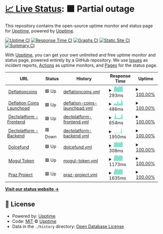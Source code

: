# [📈 Live Status](https://upptime.github.io/upptime): <!--live status--> **🟧 Partial outage**

This repository contains the open-source uptime monitor and status page for [Upptime](https://upptime.js.org), powered by [Upptime](https://github.com/upptime/upptime).

[![Uptime CI](https://github.com/DeflationCoins/upptime/workflows/Uptime%20CI/badge.svg)](https://github.com/DeflationCoins/upptime/actions?query=workflow%3A%22Uptime+CI%22)
[![Response Time CI](https://github.com/DeflationCoins/upptime/workflows/Response%20Time%20CI/badge.svg)](https://github.com/DeflationCoins/upptime/actions?query=workflow%3A%22Response+Time+CI%22)
[![Graphs CI](https://github.com/DeflationCoins/upptime/workflows/Graphs%20CI/badge.svg)](https://github.com/DeflationCoins/upptime/actions?query=workflow%3A%22Graphs+CI%22)
[![Static Site CI](https://github.com/DeflationCoins/upptime/workflows/Static%20Site%20CI/badge.svg)](https://github.com/DeflationCoins/upptime/actions?query=workflow%3A%22Static+Site+CI%22)
[![Summary CI](https://github.com/DeflationCoins/upptime/workflows/Summary%20CI/badge.svg)](https://github.com/DeflationCoins/upptime/actions?query=workflow%3A%22Summary+CI%22)

With [Upptime](https://upptime.js.org), you can get your own unlimited and free uptime monitor and status page, powered entirely by a GitHub repository. We use [Issues](https://github.com/upptime/upptime/issues) as incident reports, [Actions](https://github.com/DeflationCoins/upptime/actions) as uptime monitors, and [Pages](https://upptime.github.io/upptime) for the status page.

<!--start: status pages-->
<!-- This summary is generated by Upptime (https://github.com/upptime/upptime) -->
<!-- Do not edit this manually, your changes will be overwritten -->
<!-- prettier-ignore -->
| URL | Status | History | Response Time | Uptime |
| --- | ------ | ------- | ------------- | ------ |
| <img alt="" src="https://icons.duckduckgo.com/ip3/deflationcoins.com.ico" height="13"> [Deflationcoins](https://deflationcoins.com/) | 🟩 Up | [deflationcoins.yml](https://github.com/DeflationCoins/upptime/commits/HEAD/history/deflationcoins.yml) | <details><summary><img alt="Response time graph" src="./graphs/deflationcoins/response-time-week.png" height="20"> 293ms</summary><br><a href="https://DeflationCoins.github.io/upptime/history/deflationcoins"><img alt="Response time 293" src="https://img.shields.io/endpoint?url=https%3A%2F%2Fraw.githubusercontent.com%2FDeflationCoins%2Fupptime%2FHEAD%2Fapi%2Fdeflationcoins%2Fresponse-time.json"></a><br><a href="https://DeflationCoins.github.io/upptime/history/deflationcoins"><img alt="24-hour response time 256" src="https://img.shields.io/endpoint?url=https%3A%2F%2Fraw.githubusercontent.com%2FDeflationCoins%2Fupptime%2FHEAD%2Fapi%2Fdeflationcoins%2Fresponse-time-day.json"></a><br><a href="https://DeflationCoins.github.io/upptime/history/deflationcoins"><img alt="7-day response time 293" src="https://img.shields.io/endpoint?url=https%3A%2F%2Fraw.githubusercontent.com%2FDeflationCoins%2Fupptime%2FHEAD%2Fapi%2Fdeflationcoins%2Fresponse-time-week.json"></a><br><a href="https://DeflationCoins.github.io/upptime/history/deflationcoins"><img alt="30-day response time 293" src="https://img.shields.io/endpoint?url=https%3A%2F%2Fraw.githubusercontent.com%2FDeflationCoins%2Fupptime%2FHEAD%2Fapi%2Fdeflationcoins%2Fresponse-time-month.json"></a><br><a href="https://DeflationCoins.github.io/upptime/history/deflationcoins"><img alt="1-year response time 293" src="https://img.shields.io/endpoint?url=https%3A%2F%2Fraw.githubusercontent.com%2FDeflationCoins%2Fupptime%2FHEAD%2Fapi%2Fdeflationcoins%2Fresponse-time-year.json"></a></details> | <details><summary><a href="https://DeflationCoins.github.io/upptime/history/deflationcoins">100.00%</a></summary><a href="https://DeflationCoins.github.io/upptime/history/deflationcoins"><img alt="All-time uptime 100.00%" src="https://img.shields.io/endpoint?url=https%3A%2F%2Fraw.githubusercontent.com%2FDeflationCoins%2Fupptime%2FHEAD%2Fapi%2Fdeflationcoins%2Fuptime.json"></a><br><a href="https://DeflationCoins.github.io/upptime/history/deflationcoins"><img alt="24-hour uptime 100.00%" src="https://img.shields.io/endpoint?url=https%3A%2F%2Fraw.githubusercontent.com%2FDeflationCoins%2Fupptime%2FHEAD%2Fapi%2Fdeflationcoins%2Fuptime-day.json"></a><br><a href="https://DeflationCoins.github.io/upptime/history/deflationcoins"><img alt="7-day uptime 100.00%" src="https://img.shields.io/endpoint?url=https%3A%2F%2Fraw.githubusercontent.com%2FDeflationCoins%2Fupptime%2FHEAD%2Fapi%2Fdeflationcoins%2Fuptime-week.json"></a><br><a href="https://DeflationCoins.github.io/upptime/history/deflationcoins"><img alt="30-day uptime 100.00%" src="https://img.shields.io/endpoint?url=https%3A%2F%2Fraw.githubusercontent.com%2FDeflationCoins%2Fupptime%2FHEAD%2Fapi%2Fdeflationcoins%2Fuptime-month.json"></a><br><a href="https://DeflationCoins.github.io/upptime/history/deflationcoins"><img alt="1-year uptime 100.00%" src="https://img.shields.io/endpoint?url=https%3A%2F%2Fraw.githubusercontent.com%2FDeflationCoins%2Fupptime%2FHEAD%2Fapi%2Fdeflationcoins%2Fuptime-year.json"></a></details>
| <img alt="" src="https://icons.duckduckgo.com/ip3/launchpad.deflationcoins.com.ico" height="13"> [Deflation Coins Launchpad](https://launchpad.deflationcoins.com/) | 🟩 Up | [deflation-coins-launchpad.yml](https://github.com/DeflationCoins/upptime/commits/HEAD/history/deflation-coins-launchpad.yml) | <details><summary><img alt="Response time graph" src="./graphs/deflation-coins-launchpad/response-time-week.png" height="20"> 486ms</summary><br><a href="https://DeflationCoins.github.io/upptime/history/deflation-coins-launchpad"><img alt="Response time 486" src="https://img.shields.io/endpoint?url=https%3A%2F%2Fraw.githubusercontent.com%2FDeflationCoins%2Fupptime%2FHEAD%2Fapi%2Fdeflation-coins-launchpad%2Fresponse-time.json"></a><br><a href="https://DeflationCoins.github.io/upptime/history/deflation-coins-launchpad"><img alt="24-hour response time 251" src="https://img.shields.io/endpoint?url=https%3A%2F%2Fraw.githubusercontent.com%2FDeflationCoins%2Fupptime%2FHEAD%2Fapi%2Fdeflation-coins-launchpad%2Fresponse-time-day.json"></a><br><a href="https://DeflationCoins.github.io/upptime/history/deflation-coins-launchpad"><img alt="7-day response time 486" src="https://img.shields.io/endpoint?url=https%3A%2F%2Fraw.githubusercontent.com%2FDeflationCoins%2Fupptime%2FHEAD%2Fapi%2Fdeflation-coins-launchpad%2Fresponse-time-week.json"></a><br><a href="https://DeflationCoins.github.io/upptime/history/deflation-coins-launchpad"><img alt="30-day response time 486" src="https://img.shields.io/endpoint?url=https%3A%2F%2Fraw.githubusercontent.com%2FDeflationCoins%2Fupptime%2FHEAD%2Fapi%2Fdeflation-coins-launchpad%2Fresponse-time-month.json"></a><br><a href="https://DeflationCoins.github.io/upptime/history/deflation-coins-launchpad"><img alt="1-year response time 486" src="https://img.shields.io/endpoint?url=https%3A%2F%2Fraw.githubusercontent.com%2FDeflationCoins%2Fupptime%2FHEAD%2Fapi%2Fdeflation-coins-launchpad%2Fresponse-time-year.json"></a></details> | <details><summary><a href="https://DeflationCoins.github.io/upptime/history/deflation-coins-launchpad">100.00%</a></summary><a href="https://DeflationCoins.github.io/upptime/history/deflation-coins-launchpad"><img alt="All-time uptime 100.00%" src="https://img.shields.io/endpoint?url=https%3A%2F%2Fraw.githubusercontent.com%2FDeflationCoins%2Fupptime%2FHEAD%2Fapi%2Fdeflation-coins-launchpad%2Fuptime.json"></a><br><a href="https://DeflationCoins.github.io/upptime/history/deflation-coins-launchpad"><img alt="24-hour uptime 100.00%" src="https://img.shields.io/endpoint?url=https%3A%2F%2Fraw.githubusercontent.com%2FDeflationCoins%2Fupptime%2FHEAD%2Fapi%2Fdeflation-coins-launchpad%2Fuptime-day.json"></a><br><a href="https://DeflationCoins.github.io/upptime/history/deflation-coins-launchpad"><img alt="7-day uptime 100.00%" src="https://img.shields.io/endpoint?url=https%3A%2F%2Fraw.githubusercontent.com%2FDeflationCoins%2Fupptime%2FHEAD%2Fapi%2Fdeflation-coins-launchpad%2Fuptime-week.json"></a><br><a href="https://DeflationCoins.github.io/upptime/history/deflation-coins-launchpad"><img alt="30-day uptime 100.00%" src="https://img.shields.io/endpoint?url=https%3A%2F%2Fraw.githubusercontent.com%2FDeflationCoins%2Fupptime%2FHEAD%2Fapi%2Fdeflation-coins-launchpad%2Fuptime-month.json"></a><br><a href="https://DeflationCoins.github.io/upptime/history/deflation-coins-launchpad"><img alt="1-year uptime 100.00%" src="https://img.shields.io/endpoint?url=https%3A%2F%2Fraw.githubusercontent.com%2FDeflationCoins%2Fupptime%2FHEAD%2Fapi%2Fdeflation-coins-launchpad%2Fuptime-year.json"></a></details>
| <img alt="" src="https://icons.duckduckgo.com/ip3/dectplatform.com.ico" height="13"> [Dectplatform - Frontend](https://dectplatform.com/) | 🟩 Up | [dectplatform-frontend.yml](https://github.com/DeflationCoins/upptime/commits/HEAD/history/dectplatform-frontend.yml) | <details><summary><img alt="Response time graph" src="./graphs/dectplatform-frontend/response-time-week.png" height="20"> 654ms</summary><br><a href="https://DeflationCoins.github.io/upptime/history/dectplatform-frontend"><img alt="Response time 654" src="https://img.shields.io/endpoint?url=https%3A%2F%2Fraw.githubusercontent.com%2FDeflationCoins%2Fupptime%2FHEAD%2Fapi%2Fdectplatform-frontend%2Fresponse-time.json"></a><br><a href="https://DeflationCoins.github.io/upptime/history/dectplatform-frontend"><img alt="24-hour response time 944" src="https://img.shields.io/endpoint?url=https%3A%2F%2Fraw.githubusercontent.com%2FDeflationCoins%2Fupptime%2FHEAD%2Fapi%2Fdectplatform-frontend%2Fresponse-time-day.json"></a><br><a href="https://DeflationCoins.github.io/upptime/history/dectplatform-frontend"><img alt="7-day response time 654" src="https://img.shields.io/endpoint?url=https%3A%2F%2Fraw.githubusercontent.com%2FDeflationCoins%2Fupptime%2FHEAD%2Fapi%2Fdectplatform-frontend%2Fresponse-time-week.json"></a><br><a href="https://DeflationCoins.github.io/upptime/history/dectplatform-frontend"><img alt="30-day response time 654" src="https://img.shields.io/endpoint?url=https%3A%2F%2Fraw.githubusercontent.com%2FDeflationCoins%2Fupptime%2FHEAD%2Fapi%2Fdectplatform-frontend%2Fresponse-time-month.json"></a><br><a href="https://DeflationCoins.github.io/upptime/history/dectplatform-frontend"><img alt="1-year response time 654" src="https://img.shields.io/endpoint?url=https%3A%2F%2Fraw.githubusercontent.com%2FDeflationCoins%2Fupptime%2FHEAD%2Fapi%2Fdectplatform-frontend%2Fresponse-time-year.json"></a></details> | <details><summary><a href="https://DeflationCoins.github.io/upptime/history/dectplatform-frontend">100.00%</a></summary><a href="https://DeflationCoins.github.io/upptime/history/dectplatform-frontend"><img alt="All-time uptime 100.00%" src="https://img.shields.io/endpoint?url=https%3A%2F%2Fraw.githubusercontent.com%2FDeflationCoins%2Fupptime%2FHEAD%2Fapi%2Fdectplatform-frontend%2Fuptime.json"></a><br><a href="https://DeflationCoins.github.io/upptime/history/dectplatform-frontend"><img alt="24-hour uptime 100.00%" src="https://img.shields.io/endpoint?url=https%3A%2F%2Fraw.githubusercontent.com%2FDeflationCoins%2Fupptime%2FHEAD%2Fapi%2Fdectplatform-frontend%2Fuptime-day.json"></a><br><a href="https://DeflationCoins.github.io/upptime/history/dectplatform-frontend"><img alt="7-day uptime 100.00%" src="https://img.shields.io/endpoint?url=https%3A%2F%2Fraw.githubusercontent.com%2FDeflationCoins%2Fupptime%2FHEAD%2Fapi%2Fdectplatform-frontend%2Fuptime-week.json"></a><br><a href="https://DeflationCoins.github.io/upptime/history/dectplatform-frontend"><img alt="30-day uptime 100.00%" src="https://img.shields.io/endpoint?url=https%3A%2F%2Fraw.githubusercontent.com%2FDeflationCoins%2Fupptime%2FHEAD%2Fapi%2Fdectplatform-frontend%2Fuptime-month.json"></a><br><a href="https://DeflationCoins.github.io/upptime/history/dectplatform-frontend"><img alt="1-year uptime 100.00%" src="https://img.shields.io/endpoint?url=https%3A%2F%2Fraw.githubusercontent.com%2FDeflationCoins%2Fupptime%2FHEAD%2Fapi%2Fdectplatform-frontend%2Fuptime-year.json"></a></details>
| <img alt="" src="https://icons.duckduckgo.com/ip3/beta-backend.dectplatform.com.ico" height="13"> [Dectplatform - Backend](https://beta-backend.dectplatform.com/api/v1/) | 🟥 Down | [dectplatform-backend.yml](https://github.com/DeflationCoins/upptime/commits/HEAD/history/dectplatform-backend.yml) | <details><summary><img alt="Response time graph" src="./graphs/dectplatform-backend/response-time-week.png" height="20"> 1950ms</summary><br><a href="https://DeflationCoins.github.io/upptime/history/dectplatform-backend"><img alt="Response time 1950" src="https://img.shields.io/endpoint?url=https%3A%2F%2Fraw.githubusercontent.com%2FDeflationCoins%2Fupptime%2FHEAD%2Fapi%2Fdectplatform-backend%2Fresponse-time.json"></a><br><a href="https://DeflationCoins.github.io/upptime/history/dectplatform-backend"><img alt="24-hour response time 3808" src="https://img.shields.io/endpoint?url=https%3A%2F%2Fraw.githubusercontent.com%2FDeflationCoins%2Fupptime%2FHEAD%2Fapi%2Fdectplatform-backend%2Fresponse-time-day.json"></a><br><a href="https://DeflationCoins.github.io/upptime/history/dectplatform-backend"><img alt="7-day response time 1950" src="https://img.shields.io/endpoint?url=https%3A%2F%2Fraw.githubusercontent.com%2FDeflationCoins%2Fupptime%2FHEAD%2Fapi%2Fdectplatform-backend%2Fresponse-time-week.json"></a><br><a href="https://DeflationCoins.github.io/upptime/history/dectplatform-backend"><img alt="30-day response time 1950" src="https://img.shields.io/endpoint?url=https%3A%2F%2Fraw.githubusercontent.com%2FDeflationCoins%2Fupptime%2FHEAD%2Fapi%2Fdectplatform-backend%2Fresponse-time-month.json"></a><br><a href="https://DeflationCoins.github.io/upptime/history/dectplatform-backend"><img alt="1-year response time 1950" src="https://img.shields.io/endpoint?url=https%3A%2F%2Fraw.githubusercontent.com%2FDeflationCoins%2Fupptime%2FHEAD%2Fapi%2Fdectplatform-backend%2Fresponse-time-year.json"></a></details> | <details><summary><a href="https://DeflationCoins.github.io/upptime/history/dectplatform-backend">100.00%</a></summary><a href="https://DeflationCoins.github.io/upptime/history/dectplatform-backend"><img alt="All-time uptime 100.00%" src="https://img.shields.io/endpoint?url=https%3A%2F%2Fraw.githubusercontent.com%2FDeflationCoins%2Fupptime%2FHEAD%2Fapi%2Fdectplatform-backend%2Fuptime.json"></a><br><a href="https://DeflationCoins.github.io/upptime/history/dectplatform-backend"><img alt="24-hour uptime 99.99%" src="https://img.shields.io/endpoint?url=https%3A%2F%2Fraw.githubusercontent.com%2FDeflationCoins%2Fupptime%2FHEAD%2Fapi%2Fdectplatform-backend%2Fuptime-day.json"></a><br><a href="https://DeflationCoins.github.io/upptime/history/dectplatform-backend"><img alt="7-day uptime 100.00%" src="https://img.shields.io/endpoint?url=https%3A%2F%2Fraw.githubusercontent.com%2FDeflationCoins%2Fupptime%2FHEAD%2Fapi%2Fdectplatform-backend%2Fuptime-week.json"></a><br><a href="https://DeflationCoins.github.io/upptime/history/dectplatform-backend"><img alt="30-day uptime 100.00%" src="https://img.shields.io/endpoint?url=https%3A%2F%2Fraw.githubusercontent.com%2FDeflationCoins%2Fupptime%2FHEAD%2Fapi%2Fdectplatform-backend%2Fuptime-month.json"></a><br><a href="https://DeflationCoins.github.io/upptime/history/dectplatform-backend"><img alt="1-year uptime 100.00%" src="https://img.shields.io/endpoint?url=https%3A%2F%2Fraw.githubusercontent.com%2FDeflationCoins%2Fupptime%2FHEAD%2Fapi%2Fdectplatform-backend%2Fuptime-year.json"></a></details>
| <img alt="" src="https://icons.duckduckgo.com/ip3/dolcefund.com.ico" height="13"> [Dolcefund](https://dolcefund.com/) | 🟩 Up | [dolcefund.yml](https://github.com/DeflationCoins/upptime/commits/HEAD/history/dolcefund.yml) | <details><summary><img alt="Response time graph" src="./graphs/dolcefund/response-time-week.png" height="20"> 308ms</summary><br><a href="https://DeflationCoins.github.io/upptime/history/dolcefund"><img alt="Response time 308" src="https://img.shields.io/endpoint?url=https%3A%2F%2Fraw.githubusercontent.com%2FDeflationCoins%2Fupptime%2FHEAD%2Fapi%2Fdolcefund%2Fresponse-time.json"></a><br><a href="https://DeflationCoins.github.io/upptime/history/dolcefund"><img alt="24-hour response time 262" src="https://img.shields.io/endpoint?url=https%3A%2F%2Fraw.githubusercontent.com%2FDeflationCoins%2Fupptime%2FHEAD%2Fapi%2Fdolcefund%2Fresponse-time-day.json"></a><br><a href="https://DeflationCoins.github.io/upptime/history/dolcefund"><img alt="7-day response time 308" src="https://img.shields.io/endpoint?url=https%3A%2F%2Fraw.githubusercontent.com%2FDeflationCoins%2Fupptime%2FHEAD%2Fapi%2Fdolcefund%2Fresponse-time-week.json"></a><br><a href="https://DeflationCoins.github.io/upptime/history/dolcefund"><img alt="30-day response time 308" src="https://img.shields.io/endpoint?url=https%3A%2F%2Fraw.githubusercontent.com%2FDeflationCoins%2Fupptime%2FHEAD%2Fapi%2Fdolcefund%2Fresponse-time-month.json"></a><br><a href="https://DeflationCoins.github.io/upptime/history/dolcefund"><img alt="1-year response time 308" src="https://img.shields.io/endpoint?url=https%3A%2F%2Fraw.githubusercontent.com%2FDeflationCoins%2Fupptime%2FHEAD%2Fapi%2Fdolcefund%2Fresponse-time-year.json"></a></details> | <details><summary><a href="https://DeflationCoins.github.io/upptime/history/dolcefund">100.00%</a></summary><a href="https://DeflationCoins.github.io/upptime/history/dolcefund"><img alt="All-time uptime 100.00%" src="https://img.shields.io/endpoint?url=https%3A%2F%2Fraw.githubusercontent.com%2FDeflationCoins%2Fupptime%2FHEAD%2Fapi%2Fdolcefund%2Fuptime.json"></a><br><a href="https://DeflationCoins.github.io/upptime/history/dolcefund"><img alt="24-hour uptime 100.00%" src="https://img.shields.io/endpoint?url=https%3A%2F%2Fraw.githubusercontent.com%2FDeflationCoins%2Fupptime%2FHEAD%2Fapi%2Fdolcefund%2Fuptime-day.json"></a><br><a href="https://DeflationCoins.github.io/upptime/history/dolcefund"><img alt="7-day uptime 100.00%" src="https://img.shields.io/endpoint?url=https%3A%2F%2Fraw.githubusercontent.com%2FDeflationCoins%2Fupptime%2FHEAD%2Fapi%2Fdolcefund%2Fuptime-week.json"></a><br><a href="https://DeflationCoins.github.io/upptime/history/dolcefund"><img alt="30-day uptime 100.00%" src="https://img.shields.io/endpoint?url=https%3A%2F%2Fraw.githubusercontent.com%2FDeflationCoins%2Fupptime%2FHEAD%2Fapi%2Fdolcefund%2Fuptime-month.json"></a><br><a href="https://DeflationCoins.github.io/upptime/history/dolcefund"><img alt="1-year uptime 100.00%" src="https://img.shields.io/endpoint?url=https%3A%2F%2Fraw.githubusercontent.com%2FDeflationCoins%2Fupptime%2FHEAD%2Fapi%2Fdolcefund%2Fuptime-year.json"></a></details>
| <img alt="" src="https://icons.duckduckgo.com/ip3/mogultoken.io.ico" height="13"> [Mogul Token](https://mogultoken.io/) | 🟩 Up | [mogul-token.yml](https://github.com/DeflationCoins/upptime/commits/HEAD/history/mogul-token.yml) | <details><summary><img alt="Response time graph" src="./graphs/mogul-token/response-time-week.png" height="20"> 1173ms</summary><br><a href="https://DeflationCoins.github.io/upptime/history/mogul-token"><img alt="Response time 1173" src="https://img.shields.io/endpoint?url=https%3A%2F%2Fraw.githubusercontent.com%2FDeflationCoins%2Fupptime%2FHEAD%2Fapi%2Fmogul-token%2Fresponse-time.json"></a><br><a href="https://DeflationCoins.github.io/upptime/history/mogul-token"><img alt="24-hour response time 957" src="https://img.shields.io/endpoint?url=https%3A%2F%2Fraw.githubusercontent.com%2FDeflationCoins%2Fupptime%2FHEAD%2Fapi%2Fmogul-token%2Fresponse-time-day.json"></a><br><a href="https://DeflationCoins.github.io/upptime/history/mogul-token"><img alt="7-day response time 1173" src="https://img.shields.io/endpoint?url=https%3A%2F%2Fraw.githubusercontent.com%2FDeflationCoins%2Fupptime%2FHEAD%2Fapi%2Fmogul-token%2Fresponse-time-week.json"></a><br><a href="https://DeflationCoins.github.io/upptime/history/mogul-token"><img alt="30-day response time 1173" src="https://img.shields.io/endpoint?url=https%3A%2F%2Fraw.githubusercontent.com%2FDeflationCoins%2Fupptime%2FHEAD%2Fapi%2Fmogul-token%2Fresponse-time-month.json"></a><br><a href="https://DeflationCoins.github.io/upptime/history/mogul-token"><img alt="1-year response time 1173" src="https://img.shields.io/endpoint?url=https%3A%2F%2Fraw.githubusercontent.com%2FDeflationCoins%2Fupptime%2FHEAD%2Fapi%2Fmogul-token%2Fresponse-time-year.json"></a></details> | <details><summary><a href="https://DeflationCoins.github.io/upptime/history/mogul-token">100.00%</a></summary><a href="https://DeflationCoins.github.io/upptime/history/mogul-token"><img alt="All-time uptime 100.00%" src="https://img.shields.io/endpoint?url=https%3A%2F%2Fraw.githubusercontent.com%2FDeflationCoins%2Fupptime%2FHEAD%2Fapi%2Fmogul-token%2Fuptime.json"></a><br><a href="https://DeflationCoins.github.io/upptime/history/mogul-token"><img alt="24-hour uptime 100.00%" src="https://img.shields.io/endpoint?url=https%3A%2F%2Fraw.githubusercontent.com%2FDeflationCoins%2Fupptime%2FHEAD%2Fapi%2Fmogul-token%2Fuptime-day.json"></a><br><a href="https://DeflationCoins.github.io/upptime/history/mogul-token"><img alt="7-day uptime 100.00%" src="https://img.shields.io/endpoint?url=https%3A%2F%2Fraw.githubusercontent.com%2FDeflationCoins%2Fupptime%2FHEAD%2Fapi%2Fmogul-token%2Fuptime-week.json"></a><br><a href="https://DeflationCoins.github.io/upptime/history/mogul-token"><img alt="30-day uptime 100.00%" src="https://img.shields.io/endpoint?url=https%3A%2F%2Fraw.githubusercontent.com%2FDeflationCoins%2Fupptime%2FHEAD%2Fapi%2Fmogul-token%2Fuptime-month.json"></a><br><a href="https://DeflationCoins.github.io/upptime/history/mogul-token"><img alt="1-year uptime 100.00%" src="https://img.shields.io/endpoint?url=https%3A%2F%2Fraw.githubusercontent.com%2FDeflationCoins%2Fupptime%2FHEAD%2Fapi%2Fmogul-token%2Fuptime-year.json"></a></details>
| <img alt="" src="https://icons.duckduckgo.com/ip3/prazproject.com.ico" height="13"> [Praz Project](https://prazproject.com/) | 🟩 Up | [praz-project.yml](https://github.com/DeflationCoins/upptime/commits/HEAD/history/praz-project.yml) | <details><summary><img alt="Response time graph" src="./graphs/praz-project/response-time-week.png" height="20"> 1635ms</summary><br><a href="https://DeflationCoins.github.io/upptime/history/praz-project"><img alt="Response time 1635" src="https://img.shields.io/endpoint?url=https%3A%2F%2Fraw.githubusercontent.com%2FDeflationCoins%2Fupptime%2FHEAD%2Fapi%2Fpraz-project%2Fresponse-time.json"></a><br><a href="https://DeflationCoins.github.io/upptime/history/praz-project"><img alt="24-hour response time 1486" src="https://img.shields.io/endpoint?url=https%3A%2F%2Fraw.githubusercontent.com%2FDeflationCoins%2Fupptime%2FHEAD%2Fapi%2Fpraz-project%2Fresponse-time-day.json"></a><br><a href="https://DeflationCoins.github.io/upptime/history/praz-project"><img alt="7-day response time 1635" src="https://img.shields.io/endpoint?url=https%3A%2F%2Fraw.githubusercontent.com%2FDeflationCoins%2Fupptime%2FHEAD%2Fapi%2Fpraz-project%2Fresponse-time-week.json"></a><br><a href="https://DeflationCoins.github.io/upptime/history/praz-project"><img alt="30-day response time 1635" src="https://img.shields.io/endpoint?url=https%3A%2F%2Fraw.githubusercontent.com%2FDeflationCoins%2Fupptime%2FHEAD%2Fapi%2Fpraz-project%2Fresponse-time-month.json"></a><br><a href="https://DeflationCoins.github.io/upptime/history/praz-project"><img alt="1-year response time 1635" src="https://img.shields.io/endpoint?url=https%3A%2F%2Fraw.githubusercontent.com%2FDeflationCoins%2Fupptime%2FHEAD%2Fapi%2Fpraz-project%2Fresponse-time-year.json"></a></details> | <details><summary><a href="https://DeflationCoins.github.io/upptime/history/praz-project">100.00%</a></summary><a href="https://DeflationCoins.github.io/upptime/history/praz-project"><img alt="All-time uptime 100.00%" src="https://img.shields.io/endpoint?url=https%3A%2F%2Fraw.githubusercontent.com%2FDeflationCoins%2Fupptime%2FHEAD%2Fapi%2Fpraz-project%2Fuptime.json"></a><br><a href="https://DeflationCoins.github.io/upptime/history/praz-project"><img alt="24-hour uptime 100.00%" src="https://img.shields.io/endpoint?url=https%3A%2F%2Fraw.githubusercontent.com%2FDeflationCoins%2Fupptime%2FHEAD%2Fapi%2Fpraz-project%2Fuptime-day.json"></a><br><a href="https://DeflationCoins.github.io/upptime/history/praz-project"><img alt="7-day uptime 100.00%" src="https://img.shields.io/endpoint?url=https%3A%2F%2Fraw.githubusercontent.com%2FDeflationCoins%2Fupptime%2FHEAD%2Fapi%2Fpraz-project%2Fuptime-week.json"></a><br><a href="https://DeflationCoins.github.io/upptime/history/praz-project"><img alt="30-day uptime 100.00%" src="https://img.shields.io/endpoint?url=https%3A%2F%2Fraw.githubusercontent.com%2FDeflationCoins%2Fupptime%2FHEAD%2Fapi%2Fpraz-project%2Fuptime-month.json"></a><br><a href="https://DeflationCoins.github.io/upptime/history/praz-project"><img alt="1-year uptime 100.00%" src="https://img.shields.io/endpoint?url=https%3A%2F%2Fraw.githubusercontent.com%2FDeflationCoins%2Fupptime%2FHEAD%2Fapi%2Fpraz-project%2Fuptime-year.json"></a></details>

<!--end: status pages-->

[**Visit our status website →**](https://upptime.github.io/upptime)

## 📄 License

- Powered by: [Upptime](https://github.com/upptime/upptime)
- Code: [MIT](./LICENSE) © [Upptime](https://upptime.js.org)
- Data in the `./history` directory: [Open Database License](https://opendatacommons.org/licenses/odbl/1-0/)
